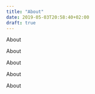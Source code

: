 ```yaml
---
title: "About"
date: 2019-05-03T20:58:40+02:00
draft: true
---
```


About 

About 

About 

About 

About 